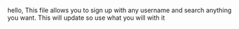 hello, This file allows you to sign up with any username and search anything you want. This will update so use what you will with it
